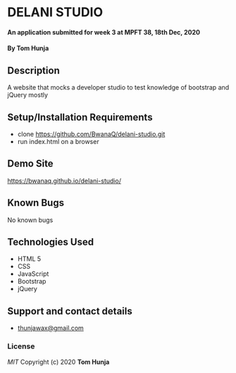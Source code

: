 # DELANI STUDIO 
#### An application submitted for week 3 at MPFT 38, 18th Dec, 2020
#### By **Tom Hunja**
## Description
A website that mocks a developer studio to test knowledge of bootstrap and jQuery mostly
## Setup/Installation Requirements
* clone https://github.com/BwanaQ/delani-studio.git
* run index.html on a browser

## Demo Site
https://bwanaq.github.io/delani-studio/
## Known Bugs
No known bugs
## Technologies Used
* HTML 5
* CSS
* JavaScript
* Bootstrap
* jQuery
## Support and contact details
* thunjawax@gmail.com
### License
*MIT*
Copyright (c) 2020 **Tom Hunja**
  